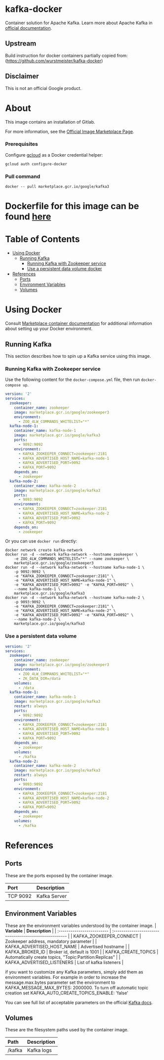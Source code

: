 # kafka-docker

Container solution for Apache Kafka.
Learn more about Apache Kafka in [official documentation](https://kafka.apache.org/).

## Upstream

Build instruction for docker containers partially copied from:
(https://github.com/wurstmeister/kafka-docker)


## Disclaimer

This is not an official Google product.

# <a name="about"></a>About

This image contains an installation of Gitlab.

For more information, see the
[Official Image Marketplace Page](https://console.cloud.google.com/marketplace/product/google/kafka).

### Prerequisites

Configure [gcloud](https://cloud.google.com/sdk/gcloud/) as a Docker credential helper:

```shell
gcloud auth configure-docker
```
### Pull command

```shell
docker -- pull marketplace.gcr.io/google/kafka3
```
Dockerfile for this image can be found [here](https://github.com/GoogleCloudPlatform/click-to-deploy/tree/master/docker/kafka/3/debian10/3.1/)
=======

# <a name="table-of-contents"></a>Table of Contents
* [Using Docker](#using-docker)
  * [Running Kafka](#running-kafka-docker)
    * [Running Kafka with Zookeeper service](#Running-Kafka-with-Zookeeper-service)
    * [Use a persistent data volume docker](#Use-a-persistent-data-volume)
* [References](#references)
  * [Ports](#references-ports)
  * [Environment Variables](#references-environment-variables)
  * [Volumes](#references-volumes)

# <a name="using-docker"></a>Using Docker

Consult [Marketplace container documentation](https://cloud.google.com/marketplace/docs/container-images)
for additional information about setting up your Docker environment.

## <a name="running-kafka-docker"></a>Running Kafka

This section describes how to spin up a Kafka service using this image.

### <a name="Running-Kafka-with-Zookeeper-service)"></a>Running Kafka with Zookeeper service

Use the following content for the `docker-compose.yml` file, then run `docker-compose up`.

```yaml
version: '2'
services:
  zookeeper:
    container_name: zookeeper
    image: marketplace.gcr.io/google/zookeeper3
    environment:
      - ZOO_4LW_COMMANDS_WHITELIST="*"
  kafka-node-1:
    container_name: kafka-node-1
    image: marketplace.gcr.io/google/kafka3
    ports:
      - 9092:9092
    environment:
      - KAFKA_ZOOKEEPER_CONNECT=zookeeper:2181
      - KAFKA_ADVERTISED_HOST_NAME=kafka-node-1
      - KAFKA_ADVERTISED_PORT=9092
      - KAFKA_PORT=9092
    depends_on:
      - zookeeper
  kafka-node-2:
    container_name: kafka-node-2
    image: marketplace.gcr.io/google/kafka3
    ports:
      - 9093:9092
    environment:
      - KAFKA_ZOOKEEPER_CONNECT=zookeeper:2181
      - KAFKA_ADVERTISED_HOST_NAME=kafka-node-2
      - KAFKA_ADVERTISED_PORT=9092
      - KAFKA_PORT=9092
    depends_on:
      - zookeeper
```

Or you can use `docker run` directly:

```shell
docker network create kafka-network
docker run -d --network kafka-network --hostname zookeeper \
    -e ZOO_4LW_COMMANDS_WHITELIST="*" --name zookeeper \
    marketplace.gcr.io/google/zookeeper3
docker run -d --network kafka-network --hostname kafka-node-1 \
    -p 9092:9092 \
    -e "KAFKA_ZOOKEEPER_CONNECT=zookeeper:2181" \
    -e "KAFKA_ADVERTISED_HOST_NAME=kafka-node-1" \
    -e "KAFKA_ADVERTISED_PORT=9092" -e "KAFKA_PORT=9092" \
    --name kafka-node-1 \
    marketplace.gcr.io/google/kafka3
docker run -d --network kafka-network --hostname kafka-node-2 \
    -p 9093:9092 \
    -e "KAFKA_ZOOKEEPER_CONNECT=zookeeper:2181" \
    -e "KAFKA_ADVERTISED_HOST_NAME=kafka-node-2" \
    -e "KAFKA_ADVERTISED_PORT=9092" -e "KAFKA_PORT=9092" \
    --name kafka-node-2 \
    marketplace.gcr.io/google/kafka3
```

### <a name="use-a-persistent-data-volume-docker"></a>Use a persistent data volume

```yaml
version: '2'
services:
  zookeeper:
    container_name: zookeeper
    image: marketplace.gcr.io/google/zookeeper3
    environment:
      - ZOO_4LW_COMMANDS_WHITELIST="*"
      - ZK_DATA_DIR=/data
    volumes:
      - /data
  kafka-node-1:
    container_name: kafka-node-1
    image: marketplace.gcr.io/google/kafka3
    restart: always
    ports:
      - 9092:9092
    environment:
      - KAFKA_ZOOKEEPER_CONNECT=zookeeper:2181
      - KAFKA_ADVERTISED_HOST_NAME=kafka-node-1
      - KAFKA_ADVERTISED_PORT=9092
      - KAFKA_PORT=9092
    depends_on:
      - zookeeper
    volumes:
      - /kafka
  kafka-node-2:
    container_name: kafka-node-2
    image: marketplace.gcr.io/google/kafka3
    restart: always
    ports:
      - 9093:9092
    environment:
      - KAFKA_ZOOKEEPER_CONNECT=zookeeper:2181
      - KAFKA_ADVERTISED_HOST_NAME=kafka-node-2
      - KAFKA_ADVERTISED_PORT=9092
      - KAFKA_PORT=9092
    depends_on:
      - zookeeper
    volumes:
      - /kafka
```

# <a name="references"></a>References

## <a name="references-ports"></a>Ports

These are the ports exposed by the container image.

| **Port** | **Description** |
| :------- | :-------------- |
| TCP 9092 | Kafka Server    |

## <a name="references-environment-variables"></a>Environment Variables

These are the environment variables understood by the container image.
| **Variable**               | **Description**                                         |
| :------------------------- | :------------------------------------------------------ |
| KAFKA_ZOOKEEPER_CONNECT    | Zookeeper address, mandatory parameter                  |
| KAFKA_ADVERTISED_HOST_NAME | Advertised hostname                                     |
| KAFKA_BROKER_ID            | Broker id, default is 1001                              |
| KAFKA_CREATE_TOPICS        | Automatically create topics, "Topic:Partition:Replicas" |
| KAFKA_ADVERTISED_LISTENERS | List of kafka listeners                                 |

if you want to customize any Kafka parameters, simply add them as environment variables. 
For example in order to increase the message.max.bytes parameter set the environment to KAFKA_MESSAGE_MAX_BYTES: 2000000. 
To turn off automatic topic creation set KAFKA_AUTO_CREATE_TOPICS_ENABLE: 'false'

You can see full list of acceptable parameters on the official [Kafka docs](https://kafka.apache.org/documentation/#brokerconfigs). 

## <a name="references-volumes"></a>Volumes

These are the filesystem paths used by the container image.

| **Path** | **Description** |
| :------- | :-------------- |
| /kafka   | Kafka logs      |

